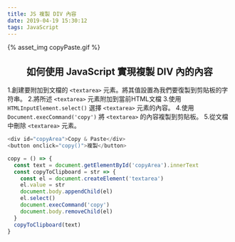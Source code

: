 ```yaml
---
title: JS 複製 DIV 內容
date: 2019-04-19 15:30:12
tags: JavaScript
---
```


{% asset_img copyPaste.gif %}

## <center>如何使用 JavaScript 實現複製 DIV 內的內容</center>

1.創建要附加到文檔的 `<textarea>` 元素。將其值設置為我們要復製到剪貼板的字符串。
2.將所述 `<textarea>` 元素附加到當前HTML文檔
3.使用 `HTMLInputElement.select()` 選擇 `<textarea>` 元素的內容。
4.使用 `Document.execCommand('copy')` 將 `<textarea>` 的內容複製到剪貼板。
5.從文檔中刪除 `<textarea>` 元素。


```js
<div id="copyArea">Copy & Paste</div>
<button onclick="copy()">複製</button>

copy = () => {
  const text = document.getElementById('copyArea').innerText
  const copyToClipboard = str => {
    const el = document.createElement('textarea')
    el.value = str
    document.body.appendChild(el)
    el.select()
    document.execCommand('copy')
    document.body.removeChild(el)
  }
  copyToClipboard(text)
}
```
